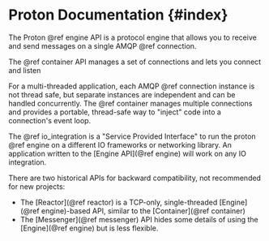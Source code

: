 Proton Documentation            {#index}
====================

The Proton @ref engine API is a protocol engine that allows you to receive and
send messages on a single AMQP @ref connection.

The @ref container API manages a set of connections and lets you connect and listen

For a multi-threaded application, each AMQP @ref connection instance is not
thread safe, but separate instances are independent and can be handled
concurrently. The @ref container manages multiple connections and provides a
portable, thread-safe way to "inject" code into a connection's event loop.

The @ref io_integration is a "Service Provided Interface" to run the proton @ref
engine on a different IO frameworks or networking library. An application
written to the [Engine API](@ref engine) will work on any IO integration.

There are two historical APIs for backward compatibility, not recommended for new projects:
- The [Reactor](@ref reactor) is a TCP-only, single-threaded [Engine](@ref engine)-based API, similar to the [Container](@ref container)
- The [Messenger](@ref messenger) API hides some details of using the [Engine](@ref engine) but is less flexible.
